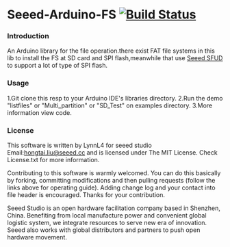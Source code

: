 # Seeed-Arduino-FS  [![Build Status](https://travis-ci.com/Seeed-Studio/Seeed_Arduino_FS.svg?branch=master)](https://travis-ci.com/Seeed-Studio/Seeed_Arduino_FS)

### Introduction

An Arduino library for the file operation.there exist FAT file systems in this lib to install the FS at SD card and SPI flash,meanwhile that use [Seeed SFUD](https://github.com/Seeed-Studio/Seeed_Arduino_SFUD) to support a lot of type of SPI flash.

### Usage

  1.Git clone this resp to your Arduino IDE's libraries directory.
  2.Run the demo "listfiles" or "Multi_partition" or "SD_Test" on examples directory.
  3.More information view code.
  
### License

This software is written by LynnL4 for seeed studio
Email:hongtai.liu@seeed.cc and is licensed under The MIT License. Check License.txt for more information.

Contributing to this software is warmly welcomed. You can do this basically by
forking, committing modifications and then pulling requests (follow the links above
for operating guide). Adding change log and your contact into file header is encouraged.
Thanks for your contribution.

Seeed Studio is an open hardware facilitation company based in Shenzhen, China. 
Benefiting from local manufacture power and convenient global logistic system, 
we integrate resources to serve new era of innovation. Seeed also works with 
global distributors and partners to push open hardware movement.

